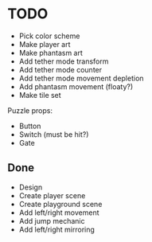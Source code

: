# TODO

- Pick color scheme
- Make player art
- Make phantasm art
- Add tether mode transform
- Add tether mode counter
- Add tether mode movement depletion
- Add phantasm movement (floaty?)
- Make tile set

Puzzle props:
- Button
- Switch (must be hit?)
- Gate

## Done

- Design
- Create player scene
- Create playground scene
- Add left/right movement
- Add jump mechanic
- Add left/right mirroring
